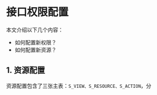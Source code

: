 # 接口权限配置

本文介绍以下几个内容：

* 如何配置新权限？
* 如何配置新资源？

## 1. 资源配置

资源配置包含了三张主表：`S_VIEW、S_RESOURCE、S_ACTION`，分
